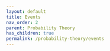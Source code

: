 ```yaml
---
layout: default
title: Events
nav_order: 2
parent: Probability Theory
has_children: true
permalink: /probability-theory/events
---
```

